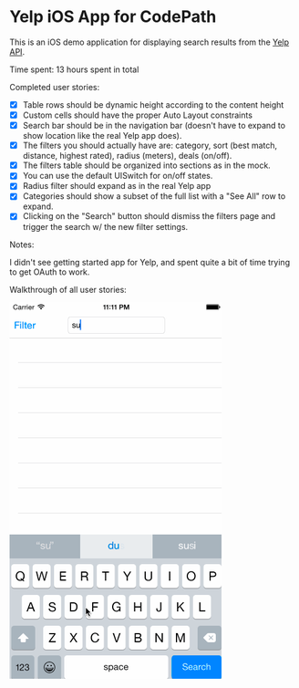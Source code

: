 # Yelp iOS App for CodePath

This is an iOS demo application for displaying search results from the [Yelp API](http://www.yelp.com/developers/documentation).

Time spent: 13 hours spent in total

Completed user stories:

* [x] Table rows should be dynamic height according to the content height
* [x] Custom cells should have the proper Auto Layout constraints
* [x] Search bar should be in the navigation bar (doesn't have to expand to show location like the real Yelp app does).
* [x] The filters you should actually have are: category, sort (best match, distance, highest rated), radius (meters), deals (on/off).
* [x] The filters table should be organized into sections as in the mock.
* [x] You can use the default UISwitch for on/off states.
* [x] Radius filter should expand as in the real Yelp app
* [x] Categories should show a subset of the full list with a "See All" row to expand.
* [x] Clicking on the "Search" button should dismiss the filters page and trigger the search w/ the new filter settings.

Notes:

I didn't see getting started app for Yelp, and spent quite a bit of time trying to get OAuth to work.

Walkthrough of all user stories:

![Video Walkthrough](walkthrough.gif)
